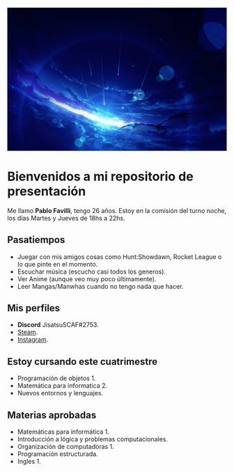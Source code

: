 ![Logo](./assets/Logo.png)

# Bienvenidos a mi repositorio de presentación

Me llamo **Pablo Favilli**, tengo 26 años. 
Estoy en la comisión del turno noche, los días Martes y Jueves de 18hs a 22hs.


## Pasatiempos
- Juegar con mis amigos cosas como Hunt:Showdawn, Rocket League o lo que pinte en el momento.
- Escuchar música (escucho casi todos los generos).
- Ver Anime (aunque veo muy poco últimamente).
- Leer Mangas/Manwhas cuando no tengo nada que hacer. 

## Mis perfiles
- **Discord** JisatsuSCAF#2753.
- [Steam](https://steamcommunity.com/id/JisatsuSCAF/).
- [Instagram](https://discord.gg/dkTB8wff).

## Estoy cursando este cuatrimestre
- Programación de objetos 1.
- Matemática para informatica 2.
- Nuevos entornos y lenguajes.

## Materias aprobadas
- Matemáticas para informática 1.
- Introducción a lógica y problemas computacionales.
- Organización de computadoras 1.
- Programación estructurada.
- Ingles 1.



